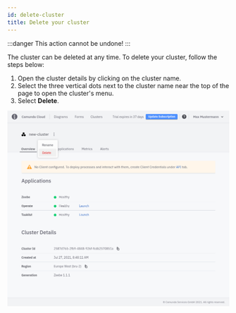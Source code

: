 ```yaml
---
id: delete-cluster
title: Delete your cluster
---
```


:::danger
This action cannot be undone!
:::

The cluster can be deleted at any time. To delete your cluster, follow the steps below:

1. Open the cluster details by clicking on the cluster name.
2. Select the three vertical dots next to the cluster name near the top of the page to open the cluster's menu.
3. Select **Delete**.

![cluster-delete](./img/cluster-delete.png)


 